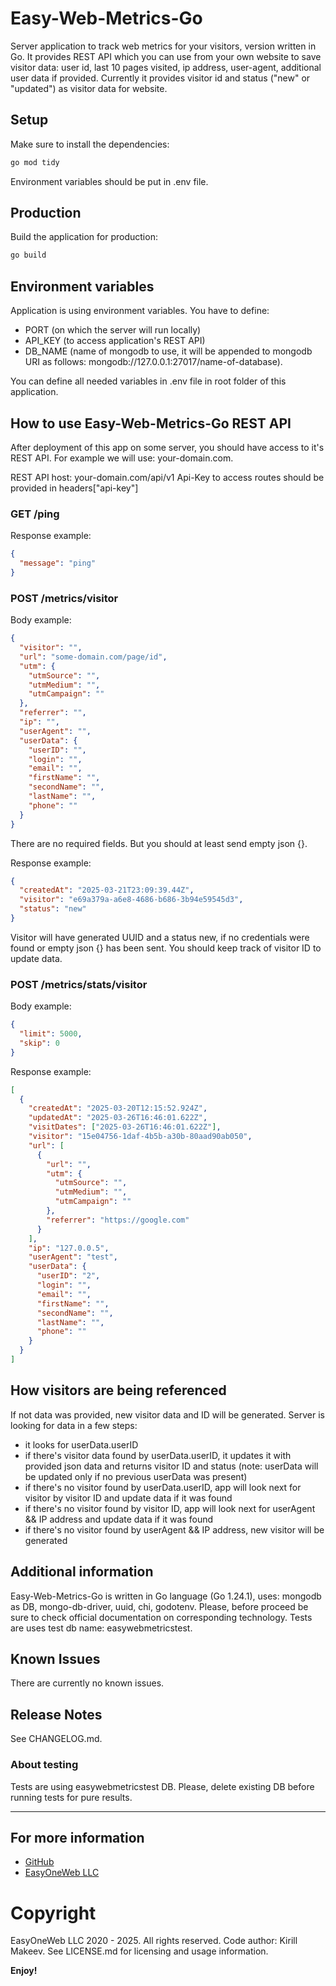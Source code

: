 # Easy-Web-Metrics-Go

Server application to track web metrics for your visitors, version written in Go. It provides REST API which you can use from your own website to save visitor data: user id, last 10 pages visited, ip address, user-agent, additional user data if provided. Currently it provides visitor id and status ("new" or "updated") as visitor data for website.

## Setup

Make sure to install the dependencies:

```bash
go mod tidy
```

Environment variables should be put in .env file.

## Production

Build the application for production:

```bash
go build
```

## Environment variables

Application is using environment variables. You have to define:

- PORT (on which the server will run locally)
- API_KEY (to access application's REST API)
- DB_NAME (name of mongodb to use, it will be appended to mongodb URI as follows: mongodb://127.0.0.1:27017/name-of-database).

You can define all needed variables in .env file in root folder of this application.

## How to use Easy-Web-Metrics-Go REST API

After deployment of this app on some server, you should have access to it's REST API. For example we will use: your-domain.com.

REST API host: your-domain.com/api/v1
Api-Key to access routes should be provided in headers["api-key"]

### GET /ping

Response example:

```json
{
  "message": "ping"
}
```

### POST /metrics/visitor

Body example:

```json
{
  "visitor": "",
  "url": "some-domain.com/page/id",
  "utm": {
    "utmSource": "",
    "utmMedium": "",
    "utmCampaign": ""
  },
  "referrer": "",
  "ip": "",
  "userAgent": "",
  "userData": {
    "userID": "",
    "login": "",
    "email": "",
    "firstName": "",
    "secondName": "",
    "lastName": "",
    "phone": ""
  }
}
```

There are no required fields. But you should at least send empty json {}.

Response example:

```json
{
  "createdAt": "2025-03-21T23:09:39.44Z",
  "visitor": "e69a379a-a6e8-4686-b686-3b94e59545d3",
  "status": "new"
}
```

Visitor will have generated UUID and a status new, if no credentials were found or empty json {} has been sent. You should keep track of visitor ID to update data.

### POST /metrics/stats/visitor

Body example:

```json
{
  "limit": 5000,
  "skip": 0
}
```

Response example:

```json
[
  {
    "createdAt": "2025-03-20T12:15:52.924Z",
    "updatedAt": "2025-03-26T16:46:01.622Z",
    "visitDates": ["2025-03-26T16:46:01.622Z"],
    "visitor": "15e04756-1daf-4b5b-a30b-80aad90ab050",
    "url": [
      {
        "url": "",
        "utm": {
          "utmSource": "",
          "utmMedium": "",
          "utmCampaign": ""
        },
        "referrer": "https://google.com"
      }
    ],
    "ip": "127.0.0.5",
    "userAgent": "test",
    "userData": {
      "userID": "2",
      "login": "",
      "email": "",
      "firstName": "",
      "secondName": "",
      "lastName": "",
      "phone": ""
    }
  }
]
```

## How visitors are being referenced

If not data was provided, new visitor data and ID will be generated. Server is looking for data in a few steps:

- it looks for userData.userID
- if there's visitor data found by userData.userID, it updates it with provided json data and returns visitor ID and status (note: userData will be updated only if no previous userData was present)
- if there's no visitor found by userData.userID, app will look next for visitor by visitor ID and update data if it was found
- if there's no visitor found by visitor ID, app will look next for userAgent && IP address and update data if it was found
- if there's no visitor found by userAgent && IP address, new visitor will be generated

## Additional information

Easy-Web-Metrics-Go is written in Go language (Go 1.24.1), uses: mongodb as DB, mongo-db-driver, uuid, chi, godotenv. Please, before proceed be sure to check official documentation on corresponding technology. Tests are uses test db name: easywebmetricstest.

## Known Issues

There are currently no known issues.

## Release Notes

See CHANGELOG.md.

### About testing

Tests are using easywebmetricstest DB. Please, delete existing DB before running tests for pure results.

---

## For more information

- [GitHub](https://github.com/ikirja/easy-web-metrics-go)
- [EasyOneWeb LLC](https://easyoneweb.ru)

# Copyright

EasyOneWeb LLC 2020 - 2025. All rights reserved. Code author: Kirill Makeev. See LICENSE.md for licensing and usage information.

**Enjoy!**
